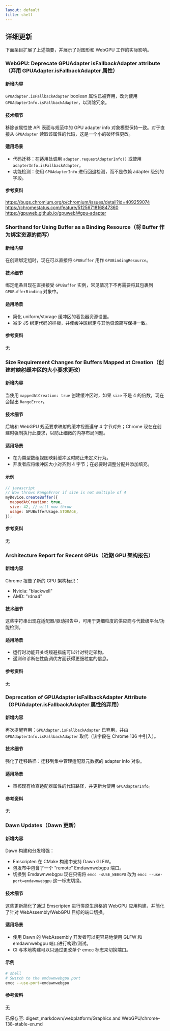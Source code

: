 ```yaml
---
layout: default
title: shell
---
```


## 详细更新

下面条目扩展了上述摘要，并展示了对图形和 WebGPU 工作的实际影响。

### WebGPU: Deprecate GPUAdapter isFallbackAdapter attribute（弃用 GPUAdapter.isFallbackAdapter 属性）

#### 新增内容
`GPUAdapter.isFallbackAdapter` boolean 属性已被弃用，改为使用 `GPUAdapterInfo.isFallbackAdapter`，以消除冗余。

#### 技术细节
移除该属性使 API 表面与规范中的 GPU adapter info 对象模型保持一致。对于直接从 `GPUAdapter` 读取该属性的代码，这是一个小的破坏性更改。

#### 适用场景
- 代码迁移：在适用处调用 `adapter.requestAdapterInfo()` 或使用 `adapterInfo.isFallbackAdapter`。
- 功能检测：使用 `GPUAdapterInfo` 进行回退检测，而不是依赖 adapter 级别的字段。

#### 参考资料
https://bugs.chromium.org/p/chromium/issues/detail?id=409259074
https://chromestatus.com/feature/5125671816847360
https://gpuweb.github.io/gpuweb/#gpu-adapter

### Shorthand for Using Buffer as a Binding Resource（将 Buffer 作为绑定资源的简写）

#### 新增内容
在创建绑定组时，现在可以直接将 `GPUBuffer` 用作 `GPUBindingResource`。

#### 技术细节
绑定组条目现在直接接受 `GPUBuffer` 实例，常见情况下不再需要将其包裹到 `GPUBufferBinding` 对象中。

#### 适用场景
- 简化 uniform/storage 缓冲区的着色器资源设置。
- 减少 JS 绑定代码的样板，并使缓冲区绑定与其他资源简写保持一致。

#### 参考资料
无

### Size Requirement Changes for Buffers Mapped at Creation（创建时映射缓冲区的大小要求更改）

#### 新增内容
当使用 `mappedAtCreation: true` 创建缓冲区时，如果 `size` 不是 4 的倍数，现在会抛出 `RangeError`。

#### 技术细节
后端和 WebGPU 规范要求映射的缓冲视图遵守 4 字节对齐；Chrome 现在在创建时强制执行此要求，以防止细微的内存布局问题。

#### 适用场景
- 在为类型数组视图映射缓冲区时防止未定义行为。
- 开发者应将缓冲区大小对齐到 4 字节；在必要时调整分配并添加填充。

#### 示例
```javascript
// javascript
// Now throws RangeError if size is not multiple of 4
myDevice.createBuffer({
  mappedAtCreation: true,
  size: 42, // will now throw
  usage: GPUBufferUsage.STORAGE,
});
```

#### 参考资料
无

### Architecture Report for Recent GPUs（近期 GPU 架构报告）

#### 新增内容
Chrome 报告了新的 GPU 架构标识：
- Nvidia: "blackwell"
- AMD: "rdna4"

#### 技术细节
这些字符串出现在适配器/驱动报告中，可用于更细粒度的供应商与代数级平台/功能检测。

#### 适用场景
- 运行时功能开关或规避措施可以针对特定架构。
- 遥测和诊断在性能调优方面获得更细粒度的信息。

#### 参考资料
无

### Deprecation of GPUAdapter isFallbackAdapter Attribute（GPUAdapter.isFallbackAdapter 属性的弃用）

#### 新增内容
再次提醒弃用：`GPUAdapter.isFallbackAdapter` 已弃用，并由 `GPUAdapterInfo.isFallbackAdapter` 取代（该字段在 Chrome 136 中引入）。

#### 技术细节
强化了迁移路径：迁移到集中管理适配器元数据的 adapter info 对象。

#### 适用场景
- 审核现有检查适配器属性的代码路径，并更新为使用 `GPUAdapterInfo`。

#### 参考资料
无

### Dawn Updates（Dawn 更新）

#### 新增内容
Dawn 构建和分发增强：
- Emscripten 在 CMake 构建中支持 Dawn GLFW。
- 包发布中包含了一个 “remote” Emdawnwebgpu 端口。
- 切换到 Emdawnwebgpu 现在只需将 `emcc -sUSE_WEBGPU` 改为 `emcc --use-port=emdawnwebgpu` 这一标志切换。

#### 技术细节
这些更新简化了通过 Emscripten 进行类原生风格的 WebGPU 应用构建，并简化了针对 WebAssembly/WebGPU 目标的端口切换。

#### 适用场景
- 使用 Dawn 的 WebAssembly 开发者可以更容易地使用 GLFW 和 emdawnwebgpu 端口进行构建/测试。
- CI 与本地构建可以只通过更改单个 emcc 标志来切换端口。

#### 示例
```bash
# shell
# Switch to the emdawnwebgpu port
emcc --use-port=emdawnwebgpu
```

#### 参考资料
无

已保存至: digest_markdown/webplatform/Graphics and WebGPU/chrome-138-stable-en.md
